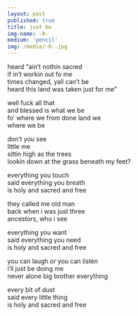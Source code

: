 ```yaml
---
layout: post
published: true
title: just be
img-name: -0-
medium: 'pencil'
img: /media/-0-.jpg
---
```

heard “ain’t nothin sacred  
if in’t workin out fo me  
times changed, yall can’t be  
heard this land was taken just for me”  
  
well fuck all that  
and blessed is what we be  
fo’ where we from done land we  
where we be  
  
don’t you see   
little me  
sittin high as the trees   
lookin down at the grass beneath my feet?  
  
everything you touch  
said everything you breath  
is holy and sacred and free  
  
they called me old man  
back when i was just three  
ancestors, who i see  
  
everything you want  
said everything you need  
is holy and sacred and free  
  
you can laugh or you can listen  
i’ll just be doing me  
never alone big brother everything  
  
every bit of dust  
said every little thing   
is holy and sacred and free   